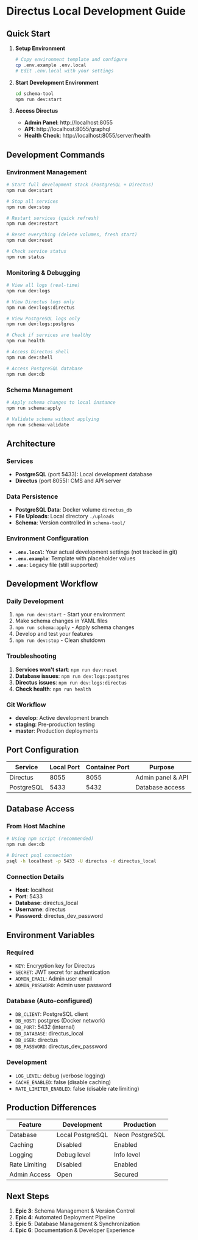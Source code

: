 # Directus Local Development Guide

## Quick Start

1. **Setup Environment**
   ```bash
   # Copy environment template and configure
   cp .env.example .env.local
   # Edit .env.local with your settings
   ```

2. **Start Development Environment**
   ```bash
   cd schema-tool
   npm run dev:start
   ```

3. **Access Directus**
   - **Admin Panel**: http://localhost:8055
   - **API**: http://localhost:8055/graphql
   - **Health Check**: http://localhost:8055/server/health

## Development Commands

### Environment Management
```bash
# Start full development stack (PostgreSQL + Directus)
npm run dev:start

# Stop all services
npm run dev:stop

# Restart services (quick refresh)
npm run dev:restart

# Reset everything (delete volumes, fresh start)
npm run dev:reset

# Check service status
npm run status
```

### Monitoring & Debugging
```bash
# View all logs (real-time)
npm run dev:logs

# View Directus logs only
npm run dev:logs:directus

# View PostgreSQL logs only
npm run dev:logs:postgres

# Check if services are healthy
npm run health

# Access Directus shell
npm run dev:shell

# Access PostgreSQL database
npm run dev:db
```

### Schema Management
```bash
# Apply schema changes to local instance
npm run schema:apply

# Validate schema without applying
npm run schema:validate
```

## Architecture

### Services
- **PostgreSQL** (port 5433): Local development database
- **Directus** (port 8055): CMS and API server

### Data Persistence
- **PostgreSQL Data**: Docker volume `directus_db`
- **File Uploads**: Local directory `./uploads`
- **Schema**: Version controlled in `schema-tool/`

### Environment Configuration
- **`.env.local`**: Your actual development settings (not tracked in git)
- **`.env.example`**: Template with placeholder values
- **`.env`**: Legacy file (still supported)

## Development Workflow

### Daily Development
1. `npm run dev:start` - Start your environment
2. Make schema changes in YAML files
3. `npm run schema:apply` - Apply schema changes
4. Develop and test your features
5. `npm run dev:stop` - Clean shutdown

### Troubleshooting
1. **Services won't start**: `npm run dev:reset`
2. **Database issues**: `npm run dev:logs:postgres`
3. **Directus issues**: `npm run dev:logs:directus`
4. **Check health**: `npm run health`

### Git Workflow
- **develop**: Active development branch
- **staging**: Pre-production testing
- **master**: Production deployments

## Port Configuration

| Service    | Local Port | Container Port | Purpose |
|------------|------------|----------------|---------|
| Directus   | 8055       | 8055           | Admin panel & API |
| PostgreSQL | 5433       | 5432           | Database access |

## Database Access

### From Host Machine
```bash
# Using npm script (recommended)
npm run dev:db

# Direct psql connection
psql -h localhost -p 5433 -U directus -d directus_local
```

### Connection Details
- **Host**: localhost
- **Port**: 5433
- **Database**: directus_local
- **Username**: directus
- **Password**: directus_dev_password

## Environment Variables

### Required
- `KEY`: Encryption key for Directus
- `SECRET`: JWT secret for authentication
- `ADMIN_EMAIL`: Admin user email
- `ADMIN_PASSWORD`: Admin user password

### Database (Auto-configured)
- `DB_CLIENT`: PostgreSQL client
- `DB_HOST`: postgres (Docker network)
- `DB_PORT`: 5432 (internal)
- `DB_DATABASE`: directus_local
- `DB_USER`: directus
- `DB_PASSWORD`: directus_dev_password

### Development
- `LOG_LEVEL`: debug (verbose logging)
- `CACHE_ENABLED`: false (disable caching)
- `RATE_LIMITER_ENABLED`: false (disable rate limiting)

## Production Differences

| Feature | Development | Production |
|---------|-------------|------------|
| Database | Local PostgreSQL | Neon PostgreSQL |
| Caching | Disabled | Enabled |
| Logging | Debug level | Info level |
| Rate Limiting | Disabled | Enabled |
| Admin Access | Open | Secured |

## Next Steps

1. **Epic 3**: Schema Management & Version Control
2. **Epic 4**: Automated Deployment Pipeline
3. **Epic 5**: Database Management & Synchronization
4. **Epic 6**: Documentation & Developer Experience